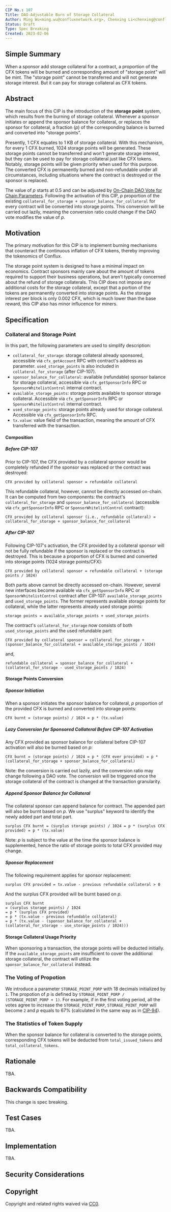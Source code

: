 ```yaml
---
CIP No.: 107
Title: DAO-Adjustable Burn of Storage Collateral
Author: Ming Wu<ming.wu@confluxnetwork.org>, Chenxing Li<chenxing@confluxnetwork.org>
Status: Draft
Type: Spec Breaking
Created: 2023-02-06
---
```


## Simple Summary

When a sponsor add storage collateral for a contract, a proportion of the CFX tokens will be burned and corresponding amount of "storage point" will be mint. The "storage point" cannot be transferred and will not generate storage interest. But it can pay for storage collateral as CFX tokens.

## Abstract

The main focus of this CIP is the introduction of the **storage point** system, which results from the burning of storage collateral. Whenever a sponsor initiates or append the sponsor balance for collateral, or replaces the sponsor for collateral, a fraction (*p*) of the corresponding balance is burned and converted into "storage points".

Presently, 1 CFX equates to 1 KB of storage collateral. With this mechanism, for every 1 CFX burned, 1024 storage points will be generated. These storage points cannot be transferred and won't generate storage interest, but they can be used to pay for storage collateral just like CFX tokens. Notably, storage points will be given priority when used for this purpose. The converted CFX is permanently burned and non-refundable under all circumstances, including situations where the contract is destroyed or the sponsor is replaced.

The value of *p* starts at 0.5 and can be adjusted by [On-Chain DAO Vote for Chain Parameters](./cip-94#specification). Following the activation of this CIP, *p* proportion of the existing `collateral_for_storage + sponsor_balance_for_collateral` for every contract will be converted into storage points. This conversion will be carried out lazily, meaning the conversion ratio could change if the DAO vote modifies the value of *p*.

## Motivation

The primary motivation for this CIP is to implement burning mechanisms that counteract the continuous inflation of CFX tokens, thereby improving the tokenomics of Conflux.

The storage point system is designed to have a minimal impact on economics. Contract sponsors mainly care about the amount of tokens required to support their business operations, but aren't typically concerned about the refund of storage collaterals. This CIP does not impose any additional costs for the storage collateral, except that a portion of the tokens are permanently converted into storage points. As the storage interest per block is only 0.002 CFX, which is much lower than the base reward, this CIP also has minor influcence for miners.

## Specification

### Collateral and Storage Point

In this part, the following parameters are used to simplify description:

* `collateral_for_storage`: storage collateral already sponsored, accessible via `cfx_getAccount` RPC with contract's address as parameter. `used_storage_points` is also included in `collateral_for_storage` (after CIP-107).
* `sponsor_balance_for_collateral`: available (refundable) sponsor balance for storage collateral, accessible via `cfx_getSponsorInfo` RPC or `SponsorWhitelistControl` internal contract.
* `available_storage_points`: storage points available to sponsor storage collateral. Accessible via `cfx_getSponsorInfo` RPC or `SponsorWhitelistControl` internal contract.
* `used_storage_points`: storage points already used for storage collateral. Accessible via `cfx_getSponsorInfo` RPC.
* `tx.value`: value field of the transaction, meaning the amount of CFX transferred with the transaction.

#### Composition

##### Before CIP-107

Prior to CIP-107, the CFX provided by a collateral sponsor would be completely refunded if the sponsor was replaced or the contract was destroyed:

`CFX provided by collateral sponsor = refundable collateral`

This refundable collateral, however, cannot be directly accessed on-chain. It can be computed from two components: the contract's `collateral_for_storage` and `sponsor_balance_for_collateral` (accessible via `cfx_getSponsorInfo` RPC or `SponsorWhitelistControl` contract):

`CFX provided by collateral sponsor (i.e., refundable collateral) = collateral_for_storage + sponsor_balance_for_collateral`

##### After CIP-107

Following CIP-107's activation, the CFX provided by a collateral sponsor will not be fully refundable if the sponsor is replaced or the contract is destroyed. This is because a proportion of CFX is burned and converted into storage points (1024 storage points/CFX):

`CFX provided by collateral sponsor = refundable collateral + (storage points / 1024)`

Both parts above cannot be directly accessed on-chain. However, several new interfaces become available via `cfx_getSponsorInfo` RPC or `SponsorWhitelistControl` contract after CIP-107: `available_storage_points` and `used_storage_points`. The former represents available storage points for collateral, while the latter represents already used storage points:

`storage points = available_storage_points + used_storage_points`

The contract's `collateral_for_storage` now consists of both `used_storage_points` and the used refundable part:

`CFX provided by collateral sponsor = collateral_for_storage + (sponsor_balance_for_collateral + available_storage_points / 1024)`

and,

`refundable collateral = sponsor_balance_for_collateral + (collateral_for_storage - used_storage_points / 1024)`

#### Storage Points Conversion

##### Sponsor Initiation

When a sponsor initiates the sponsor balance for collateral, *p* proportion of the provided CFX is burned and converted into storage points:

`CFX burnt = (storage points) / 1024 = p * (tx.value)`

##### Lazy Conversion for Sponsored Collateral Before CIP-107 Activation

Any CFX provided as sponsor balance for collateral before CIP-107 activation will also be burned based on *p*:

`CFX burnt = (storage points) / 1024 = p * (CFX ever provided) = p * (collateral_for_storage + sponsor_balance_for_collateral)`

Note: the conversion is carried out lazily, and the conversion ratio may change following a DAO vote. The conversion will be triggered once the storage collateral of the contract is changed at the transaction granularity.

##### Append Sponsor Balance for Collateral

The collateral sponsor can append balance for contract. The appended part will also be burnt based on *p*. We use "surplus" keyword to identify the newly added part and total part.

`surplus CFX burnt = (surplus storage points) / 1024 = p * (surplus CFX provided) = p * (tx.value)`

Note: *p* is subject to the value at the time the sponsor balance is supplemented, hence the ratio of storage points to total CFX provided may change.

##### Sponsor Replacement

The following requirement applies for sponsor replacement:

`surplus CFX provided = tx.value - previous refundable collateral > 0`

And the surplus CFX provided will be burnt based on *p*.

```
surplus CFX burnt
= (surplus storage points) / 1024
= p * (surplus CFX provided)
= p * (tx.value - previous refundable collateral)
= p * (tx.value - (sponsor_balance_for_collateral + (collateral_for_storage - use_storage_points / 1024)))
```

#### Storage Collateral Usage Priority

When sponsoring a transaction, the storage points will be deducted initially. If the `available_storage_points` are insufficient to cover the additional storage collateral, the contract will utilize the `sponsor_balance_for_collateral` instead.

### The Voting of Propotion

We introduce a parameter `STORAGE_POINT_PORP` with 18 decimals initialized by `1`. The propotion of *p* is defined by `STORAGE_POINT_PORP / (STORAGE_POINT_PORP + 1)`. For example, if in the first voting period, all the votes agree to increase the `STORAGE_POINT_PORP`, `STORAGE_POINT_PORP` will become `2` and *p* equals to 67% (calculated in the same way as in [CIP-94](./cip-94#specification)).

### The Statistics of Token Supply

When the sponsor balance for collateral is converted to the storage points, corresponding CFX tokens will be deducted from `total_issued_tokens` and `total_collateral_tokens`.

## Rationale

TBA.

## Backwards Compatibility

This change is spec breaking.

## Test Cases

TBA.

## Implementation

TBA.

## Security Considerations

## Copyright

Copyright and related rights waived via [CC0](https://creativecommons.org/publicdomain/zero/1.0/).
